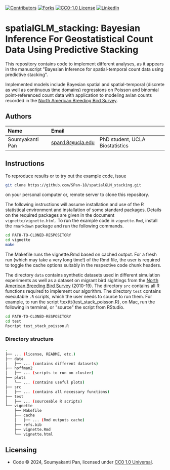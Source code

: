 <a name="readme-top"></a>

[![Contributors][contributors-shield]][contributors-url]
[![Forks][forks-shield]][forks-url]
[![CC0-1.0 License][license-shield]][license-url]
[![LinkedIn][linkedin-shield]][linkedin-url]

# spatialGLM_stacking: Bayesian Inference For Geostatistical Count Data Using Predictive Stacking

This repository contains code to implement different analyses, as it appears in the manuscript "Bayesian Inference for spatial-temporal count data using predictive stacking".

Implemented models include Bayesian spatial and spatial-temporal (discrete as well as continuous time domains) regressions on Poisson and binomial point-referenced count data with application to modeling avian counts recorded in the [North American Breeding Bird Survey](https://www.usgs.gov/data/2022-release-north-american-breeding-bird-survey-dataset-1966-2021).

## Authors

| Name   | Email       |              |
|:------ |:----------- | :----------- |
| Soumyakanti Pan | span18@ucla.edu | PhD student, UCLA Biostatistics |

## Instructions

To reproduce results or to try out the example code, issue
```bash
git clone https://github.com/SPan-18/spatialGLM_stacking.git
```
on your personal computer or, remote server to clone this repository.

The following instructions will assume installation and use of the R statistical environment and installation of some standard packages. Details on the required packages are given in the document `vignette/vignette.html`. To run the example code in `vignette.Rmd`, install the `rmarkdown` package and run the following commands. 
```bash
cd PATH-TO-CLONED-RESPOSITORY
cd vignette
make
```
The Makefile runs the vignette.Rmd based on cached output. For a fresh run (which may take a very long time!) of the Rmd file, the user is required to toggle the cache options suitably in the respective code chunk headers.

The directory `data` contains synthetic datasets used in different simulation experiments as well as a dataset on migrant bird sightings from the [North American Breeding Bird Survey](https://www.usgs.gov/data/2022-release-north-american-breeding-bird-survey-dataset-1966-2021) (2010-19). The directory `src` contains all R functions required to implement our algorithm. The directory `test` contains executable `.R` scripts, which the user needs to source to run them. For example, to run the script \texttt{test_stack_poisson.R}, on Mac, run the following in terminal, or "source" the script from RStudio.
```bash
cd PATH-TO-CLONED-RESPOSITORY
cd test
Rscript test_stack_poisson.R
```

### Directory structure

```bash
.
├── ... (license, README, etc.)
├── data
│   ├── ... (contains different datasets)
├── hoffman2
│   ├── ... (scripts to run on cluster)
├── plots
│   └── ... (contains useful plots)
├── src
│   ├── ... (contains all necessary functions)
├── test
│   ├── ... (sourceable R scripts)
└── vignette
    ├── Makefile
    ├── cache
    │   ├── ... (Rmd outputs cache)
    ├── refs.bib
    ├── vignette.Rmd
    └── vignette.html

```

Licensing
---------
* Code &copy; 2024, Soumyakanti Pan, licensed under [CC0 1.0 Universal](http://creativecommons.org/ns#).

<!-- MARKDOWN LINKS & IMAGES -->
[contributors-shield]: https://img.shields.io/github/contributors/SPan-18/spatialGLM_stacking.svg?style=for-the-badge
[contributors-url]: https://github.com/SPan-18/spatialGLM_stacking/graphs/contributors
[forks-shield]: https://img.shields.io/github/forks/SPan-18/spatialGLM_stacking.svg?style=for-the-badge
[forks-url]: https://github.com/SPan-18/spatialGLM_stacking/network/members
[license-shield]: https://img.shields.io/github/license/SPan-18/spatialGLM_stacking.svg?style=for-the-badge
[license-url]: https://github.com/SPan-18/spatialGLM_stacking/blob/master/LICENSE
[linkedin-shield]: https://img.shields.io/badge/-LinkedIn-black.svg?style=for-the-badge&logo=linkedin&colorB=555
[linkedin-url]: https://www.linkedin.com/in/soumyakanti-pan-9b660b145/
